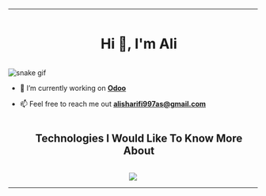 ----------------------------------------------------------------------

<!--h1 without bottom border-->
<div id="user-content-toc">
  <ul align="center">
    <summary><h1 style="display: inline-block">Hi 👋, I'm Ali</h1></summary>
  </ul>
</div>


<!--- snake -->
![snake gif](https://github.com/ali997-code/ali997-code/blob/output/github-contribution-grid-snake.gif)


<!--Intro start-->
- 🔭 I’m currently working on **[Odoo](https://www.odoo.com/)**

- 📫 Feel free to reach me out **alisharifi997as@gmail.com**
<!--Intro end-->


<!--h1 without bottom border-->
<div id="user-content-toc">
  <ul align="center">
    <summary><h2 style="display: inline-block">Technologies I Would Like To Know More About</h2></summary>
  </ul>
</div>

<!--tech stack icons-->
<p align="center">
  <a href="https://skillicons.dev">
    <img src="https://skillicons.dev/icons?i=c,bsd,django,docker,flask,git,linux,md,neovim,postgres,mongodb,py,redis,rust&perline=7" />
  </a>
</p>


----------------------------------------------------------------------
